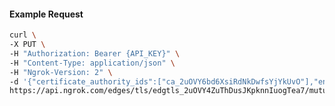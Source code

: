 <!-- Code generated for API Clients. DO NOT EDIT. -->

#### Example Request

```bash
curl \
-X PUT \
-H "Authorization: Bearer {API_KEY}" \
-H "Content-Type: application/json" \
-H "Ngrok-Version: 2" \
-d '{"certificate_authority_ids":["ca_2uOVY6bd6XsiRdNkDwfsYjYkUvO"],"enabled":true}' \
https://api.ngrok.com/edges/tls/edgtls_2uOVY4ZuThDusJKpknnIuogTea7/mutual_tls
```
